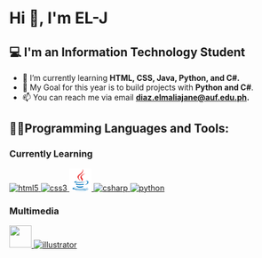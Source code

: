 # Hi 👋, I'm EL-J
## 💻 I'm an Information Technology Student

- 🌱 I’m currently learning **HTML, CSS, Java, Python, and C#.**
- 🔭 My Goal for this year is to build projects with **Python and C#**.
- 📫 You can reach me via email **diaz.elmaliajane@auf.edu.ph.**

## 👩‍💻Programming Languages and Tools:
### Currently Learning
<p align="left"> 
  <a href="https://www.w3.org/html/" target="_blank" rel="noreferrer"> <img src="https://vectorwiki.com/images/7Gvnx__html5.svg" alt="html5" width="40" height="40"/> 
  </a> 
  <a href="https://www.w3schools.com/css/" target="_blank" rel="noreferrer"> <img src="https://upload.wikimedia.org/wikipedia/commons/d/d5/CSS3_logo_and_wordmark.svg" alt="css3" width="40" height="40"/> 
  </a> 
  <a href="https://www.java.com" target="_blank" rel="noreferrer"> <img src="https://raw.githubusercontent.com/devicons/devicon/master/icons/java/java-original.svg" alt="java" width="40" height="40"/> 
  </a> 
  <a href="https://www.w3schools.com/cs/" target="_blank" rel="noreferrer"> <img src="https://vectorwiki.com/images/qsXFI__c.svg" alt="csharp"  width="40" height="40"/> 
  </a> 
  <a href="https://www.python.org" target="_blank" rel="noreferrer"> <img src="https://vectorwiki.com/images/6QLCw__python.svg" alt="python" width="40" height="40"/> 
  </a> 
</p>

### Multimedia
<p align="left"> 
  <a href="https://www.photoshop.com/en" target="_blank" rel="noreferrer"> <img src="https://vectorwiki.com/images/IqKa8__adobe-photoshop.svg" width="40" height="40"/> 
  </a> 
   <a href="https://www.adobe.com/in/products/illustrator.html" target="_blank" rel="noreferrer"> <img src="https://vectorwiki.com/images/gOzyY__adobe-illustrator-cc-icon.svg" alt="illustrator" width="40" height="40"/> 
   </a> 
  </p>

